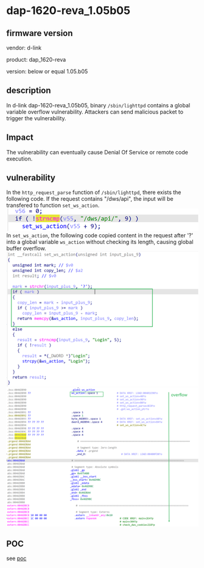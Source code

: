 # dap-1620-reva_1.05b05
## firmware version
vendor: d-link

product: dap_1620-reva

version: below or equal 1.05.b05

## description
In d-link dap-1620-reva_1.05b05, binary `/sbin/lighttpd` contains a global variable overflow vulnerability. Attackers can send malicious packet to trigger the vulnerability.

## Impact
The vulnerability can eventually cause Denial Of Service or remote code execution.

## vulnerability
In the `http_request_parse` function of `/sbin/lighttpd`, there exists the following code. If the request contains "/dws/api", the input will be transfered to function `set_ws_action`.
![set_ws_action](image.png)
In `set_ws_action`, the following code copied content in the request after '?' into a global variable `ws_action` without checking its length, causing global buffer overflow. 
![overflow](image-1.png)
![alt text](image-3.png)

## POC
see [poc](./poc)
